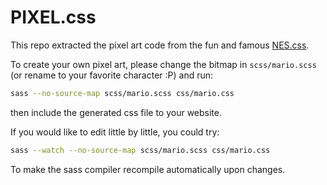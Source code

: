 # PIXEL.css

This repo extracted the pixel art code from the fun and famous [NES.css](https://github.com/nostalgic-css/NES.css).

To create your own pixel art, please change the bitmap in `scss/mario.scss` (or rename to your favorite character :P) and run:

```bash
sass --no-source-map scss/mario.scss css/mario.css
```

then include the generated css file to your website.

If you would like to edit little by little, you could try:

```bash
sass --watch --no-source-map scss/mario.scss css/mario.css
```

To make the sass compiler recompile automatically upon changes.